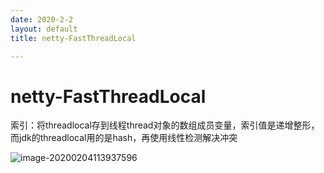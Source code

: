```yaml
---
date: 2020-2-2
layout: default
title: netty-FastThreadLocal

---
```


# netty-FastThreadLocal

索引：将threadlocal存到线程thread对象的数组成员变量，索引值是递增整形，而jdk的threadlocal用的是hash，再使用线性检测解决冲突

![image-20200204113937596](/Users/daitechang/Documents/hexo_blog/source/_posts/pic/image-20200204113937596.png)
